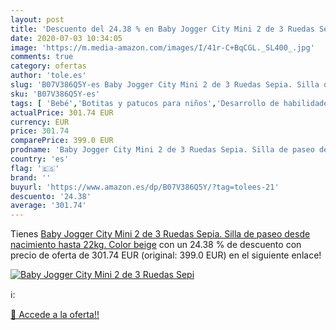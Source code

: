 ```yaml
---
layout: post
title: 'Descuento del 24.38 % en Baby Jogger City Mini 2 de 3 Ruedas Sepi'
date: 2020-07-03 10:34:05
image: 'https://m.media-amazon.com/images/I/41r-C+BqCGL._SL400_.jpg'
comments: true
category: ofertas
author: 'tole.es'
slug: 'B07V386Q5Y-es Baby Jogger City Mini 2 de 3 Ruedas Sepia. Silla de paseo...'
sku: 'B07V386Q5Y-es'
tags: [ 'Bebé','Botitas y patucos para niños','Desarrollo de habilidades motoras','Juguetes','Juguetes para Bebés y primera infancia','Juguetes para apilar y encajar','Juguetes y juegos','Lactancia y alimentación','Recipientes para comida','Zapatos','Zapatos para bebés','Zapatos para niños','Zapatos y complementos','baby','jogger', ]
actualPrice: 301.74 EUR
currency: EUR
price: 301.74
comparePrice: 399.0 EUR
prodname: 'Baby Jogger City Mini 2 de 3 Ruedas Sepia. Silla de paseo desde nacimiento hasta 22kg. Color beige'
country: 'es'
flag: '🇪🇸'
brand: ''
buyurl: 'https://www.amazon.es/dp/B07V386Q5Y/?tag=tolees-21'
descuento: '24.38'
average: '301.74'
---
```


Tienes [Baby Jogger City Mini 2 de 3 Ruedas Sepia. Silla de paseo desde nacimiento hasta 22kg. Color beige](https://www.amazon.es/dp/B07V386Q5Y/?tag=tolees-21) con un 24.38 % de descuento con precio de oferta de 301.74 EUR (original: 399.0 EUR) en el siguiente enlace!

[![Baby Jogger City Mini 2 de 3 Ruedas Sepi](https://m.media-amazon.com/images/I/41r-C+BqCGL._SL400_.jpg)](https://www.amazon.es/dp/B07V386Q5Y/?tag=tolees-21)

ℹ️:


[🛒 Accede a la oferta!!](https://www.amazon.es/dp/B07V386Q5Y/?tag=tolees-21)
